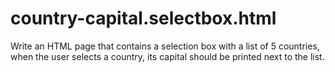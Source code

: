# country-capital.selectbox.html
 Write an HTML page that contains a selection box with a list of 5 countries, when the user  selects a country, its capital should be printed next to the list.
